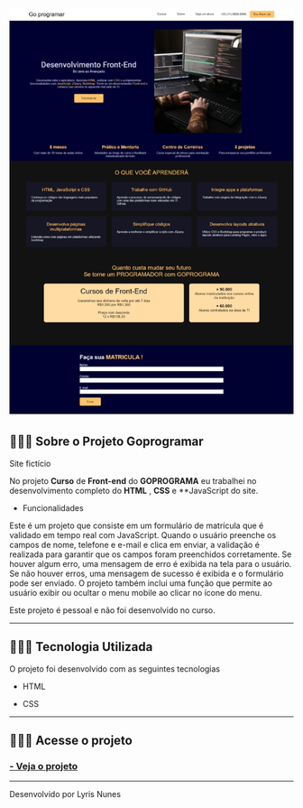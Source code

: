 <h1>
   <img src="img/foto.jpeg">
</h1>

## 👩🏽‍💻 Sobre o Projeto Goprogramar 

 Site fictício

 No projeto **Curso** de **Front-end** do **GOPROGRAMA** eu trabalhei no desenvolvimento completo do **HTML** , **CSS** e **JavaScript do site. 

 - Funcionalidades 

 Este é um projeto que consiste em um formulário de matrícula que é validado em tempo real com JavaScript. Quando o usuário preenche os campos de nome, telefone e e-mail e clica em enviar, a validação é realizada para garantir que os campos foram preenchidos corretamente. Se houver algum erro, uma mensagem de erro é exibida na tela para o usuário. Se não houver erros, uma mensagem de sucesso é exibida e o formulário pode ser enviado. O projeto também inclui uma função que permite ao usuário exibir ou ocultar o menu mobile ao clicar no ícone do menu.

 Este projeto é pessoal e não foi desenvolvido no curso.

---
## 👩🏽‍💻 Tecnologia Utilizada

O projeto foi desenvolvido com as seguintes tecnologias

- HTML

- CSS

---
## 👩🏽‍💻 Acesse o projeto

<h3>
     <a href="https://lyrisnunes.github.io/goprogramar-curso/">- Veja o projeto</a>
</h3>

---
Desenvolvido por Lyris Nunes